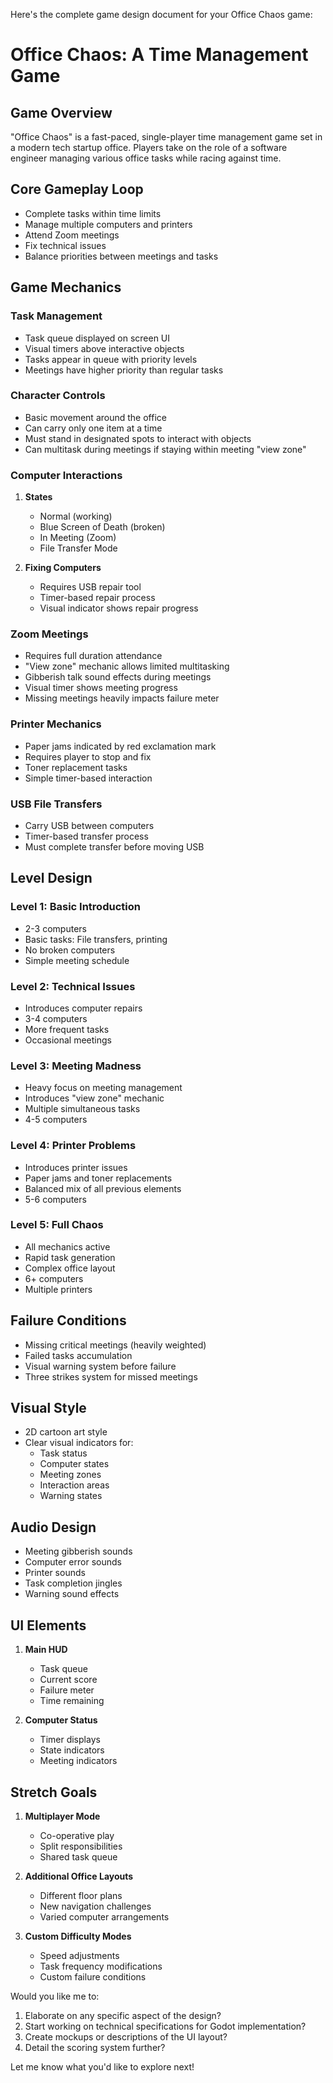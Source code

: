 Here's the complete game design document for your Office Chaos game:

# Office Chaos: A Time Management Game

## Game Overview
"Office Chaos" is a fast-paced, single-player time management game set in a modern tech startup office. Players take on the role of a software engineer managing various office tasks while racing against time.

## Core Gameplay Loop
- Complete tasks within time limits
- Manage multiple computers and printers
- Attend Zoom meetings
- Fix technical issues
- Balance priorities between meetings and tasks

## Game Mechanics

### Task Management
- Task queue displayed on screen UI
- Visual timers above interactive objects
- Tasks appear in queue with priority levels
- Meetings have higher priority than regular tasks

### Character Controls
- Basic movement around the office
- Can carry only one item at a time
- Must stand in designated spots to interact with objects
- Can multitask during meetings if staying within meeting "view zone"

### Computer Interactions
1. **States**
   - Normal (working)
   - Blue Screen of Death (broken)
   - In Meeting (Zoom)
   - File Transfer Mode

2. **Fixing Computers**
   - Requires USB repair tool
   - Timer-based repair process
   - Visual indicator shows repair progress

### Zoom Meetings
- Requires full duration attendance
- "View zone" mechanic allows limited multitasking
- Gibberish talk sound effects during meetings
- Visual timer shows meeting progress
- Missing meetings heavily impacts failure meter

### Printer Mechanics
- Paper jams indicated by red exclamation mark
- Requires player to stop and fix
- Toner replacement tasks
- Simple timer-based interaction

### USB File Transfers
- Carry USB between computers
- Timer-based transfer process
- Must complete transfer before moving USB

## Level Design

### Level 1: Basic Introduction
- 2-3 computers
- Basic tasks: File transfers, printing
- No broken computers
- Simple meeting schedule

### Level 2: Technical Issues
- Introduces computer repairs
- 3-4 computers
- More frequent tasks
- Occasional meetings

### Level 3: Meeting Madness
- Heavy focus on meeting management
- Introduces "view zone" mechanic
- Multiple simultaneous tasks
- 4-5 computers

### Level 4: Printer Problems
- Introduces printer issues
- Paper jams and toner replacements
- Balanced mix of all previous elements
- 5-6 computers

### Level 5: Full Chaos
- All mechanics active
- Rapid task generation
- Complex office layout
- 6+ computers
- Multiple printers

## Failure Conditions
- Missing critical meetings (heavily weighted)
- Failed tasks accumulation
- Visual warning system before failure
- Three strikes system for missed meetings

## Visual Style
- 2D cartoon art style
- Clear visual indicators for:
  - Task status
  - Computer states
  - Meeting zones
  - Interaction areas
  - Warning states

## Audio Design
- Meeting gibberish sounds
- Computer error sounds
- Printer sounds
- Task completion jingles
- Warning sound effects

## UI Elements
1. **Main HUD**
   - Task queue
   - Current score
   - Failure meter
   - Time remaining

2. **Computer Status**
   - Timer displays
   - State indicators
   - Meeting indicators

## Stretch Goals
1. **Multiplayer Mode**
   - Co-operative play
   - Split responsibilities
   - Shared task queue

2. **Additional Office Layouts**
   - Different floor plans
   - New navigation challenges
   - Varied computer arrangements

3. **Custom Difficulty Modes**
   - Speed adjustments
   - Task frequency modifications
   - Custom failure conditions

Would you like me to:
1. Elaborate on any specific aspect of the design?
2. Start working on technical specifications for Godot implementation?
3. Create mockups or descriptions of the UI layout?
4. Detail the scoring system further?

Let me know what you'd like to explore next!